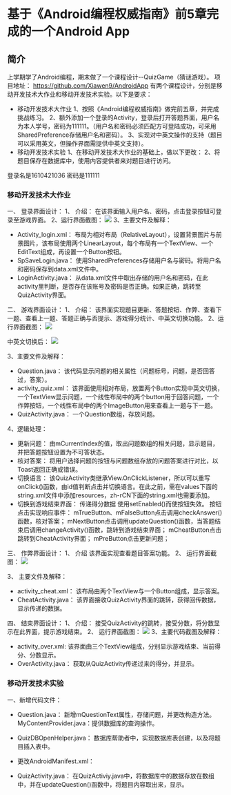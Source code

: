 # 基于《Android编程权威指南》前5章完成的一个Android App
## 简介
上学期学了Android编程，期末做了一个课程设计--QuizGame（猜谜游戏）。
项目地址： https://github.com/Xiawen9/AndroidApp
有两个课程设计，分别是移动开发技术大作业和移动开发技术实验。以下是要求：

- 移动开发技术大作业
1、按照《Android编程权威指南》做完前五章，并完成挑战练习。
2、额外添加一个登录的Activity，登录后打开答题界面，用户名为本人学号，密码为111111。（用户名和密码必须匹配方可登陆成功，可采用SharedPreference存储用户名和密码）。
3、实现对中英文操作的支持（题目可以采用英文，但操作界面需提供中英文支持）。
- 移动开发技术实验
1、在移动开发技术大作业的基础上，做以下更改：
2、将题目保存在数据库中，使用内容提供者来对题目进行访问。

登录名是1610421036 密码是111111
### 移动开发技术大作业
一、 登录界面设计：
1、 介绍：
在该界面输入用户名、密码，点击登录按钮可登录至游戏界面。
2、运行界面截图：
![](login.png)
3、主要文件及解释：

- Activity_login.xml：
	布局为相对布局（RelativeLayout），设置背景图片与前景图片，该布局使用两个LinearLayout，每个布局有一个TextView、一个EditText组成，再设置一个Button按钮。
- SpSaveLogin.java：
使用SharedPreferences存储用户名与密码。将用户名和密码保存到data.xml文件中。
- LoginActivity.java：
从data.xml文件中取出存储的用户名和密码，在此activity里判断，是否存在该账号及密码是否正确。如果正确，跳转至QuizActivity界面。	

二、 游戏界面设计：
1、 介绍：
该界面实现题目更新、答题按钮、作弊、查看下一题、查看上一题、答题正确与否提示、游戏得分统计、中英文切换功能。
2、运行界面截图：
![](run1.png)

中英文切换后：
![](run3.png)

3、主要文件及解释：

- Question.java：
	该代码显示问题的相关属性（问题标号，问题，是否回答过，答案）。
- activity_quiz.xml：
	该界面使用相对布局，放置两个Button实现中英文切换，一个TextView显示问题，一个线性布局中的两个button用于回答问题，一个作弊按钮，一个线性布局中的两个ImageButton用来查看上一题与下一题。
- QuizActivity.java：
一个Question数组，存放问题。

4、逻辑处理：

- 更新问题：
	由mCurrentIndex的值，取出问题数组的相关问题，显示题目，并把答题按钮设置为不可答状态。
- 核对答案：
	将用户选择问题的按钮与问题数组存放的问题答案进行对比，以Toast返回正确或错误。
- 切换语言：
	该QuizActivity类继承View.OnClickListener，所以可以重写onClick()函数，由id值判断点击并切换语言。在此之前，需在values下面的string.xml文件中添加resources，zh-rCN下面的string.xml也需要添加。
- 切换到游戏结束界面：
	传递得分数据
	使用setEnabled()而使按钮失效。
	按钮点击实现响应事件：
	mTrueButton、mFalseButton点击调用checkAnswer()函数，核对答案；
	mNextButton点击调用updateQuestion()函数，当答题结束后调用changeActivity()函数，跳转到游戏结束界面；
	mCheatButton点击跳转到CheatActivity界面；
	mPreButton点击更新问题；

三、 作弊界面设计：
1、 介绍
该界面实现查看题目答案功能。
2、 运行界面截图：
![](cheat1.png)

3、 主要文件及解释：
- activity_cheat.xml：
	该布局由两个TextView与一个Button组成，显示答案。
- CheatActivity.java：
该界面接收QuizActivity界面的跳转，获得回传数据，显示传递的数据。

四、 结束界面设计：
1、 介绍：
接受QuizActivity的跳转，接受分数，将分数显示在此界面，提示游戏结束。
2、 运行界面截图：
![](gameover.png)
3、主要代码截图及解释：

- activity_over.xml:
该界面由三个TextView组成，分别显示游戏结束、当前得分、分数显示。
- OverActivity.java：
获取从QuizActivity传递过来的得分，并显示。

### 移动开发技术实验
一、新增代码文件：

- Question.java：
	新增mQuestionText属性，存储问题，并更改构造方法。MyContentProvider.java：提供数据库的查询操作。

- QuizDBOpenHelper.java：
	数据库帮助者中，实现数据库表创建，以及将题目插入表中。

- 更改AndroidManifest.xml：
	
- QuizActivity.java：
	在QuizActiviy.java中，将数据库中的数据存放在数组中，并在updateQuestion()函数中，将题目内容取出来，显示。
